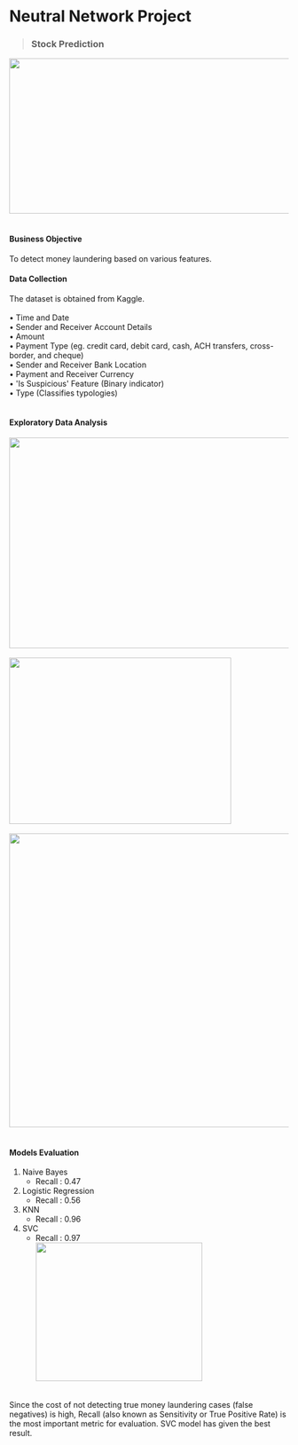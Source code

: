 # Neutral Network Project
>### Stock Prediction <br />
<img src="https://github.com/chloecode86/Classification-AML/blob/main/image/AML_image.jpeg" width="600" height="280"> <br /> 
<br /> 

#### Business Objective
To detect money laundering based on various features.
<br /> 

#### Data Collection
The dataset is obtained from Kaggle. <br /> 
<br />
• Time and Date <br />
• Sender and Receiver Account Details <br />
• Amount <br />
• Payment Type (eg. credit card, debit card, cash, ACH transfers, cross-border, and cheque) <br />
• Sender and Receiver Bank Location <br />
• Payment and Receiver Currency <br />
• 'Is Suspicious' Feature (Binary indicator) <br />
• Type (Classifies typologies) <br />
<br />
#### Exploratory Data Analysis
<img src="https://github.com/chloecode86/Classification-AML/blob/main/image/Laundering_type.png" width="650" height="380"> <br /> 
<br />
<img src="https://github.com/chloecode86/Classification-AML/blob/main/image/Payment_type.png" width="400" height="300"> <br /> 
<br /> 
<img src="https://github.com/chloecode86/Classification-AML/blob/main/image/Correlation_matrix.png" width="600" height="530"> <br /> 
<br /> 
#### Models Evaluation
1. Naive Bayes <br />
   - Recall : 0.47 <br />
2. Logistic Regression <br />
   - Recall : 0.56 <br />
3. KNN <br />
   - Recall : 0.96 <br />
4. SVC <br />
   - Recall : 0.97 <br />
<img src="https://github.com/chloecode86/Classification-AML/blob/main/image/Confusion_matrix_SVC.png" width="300" height="250"> <br /> 
<br /> 
Since the cost of not detecting true money laundering cases (false negatives) is high, Recall (also known as Sensitivity or True Positive Rate) is the most important metric for evaluation. SVC model has given the best result.
